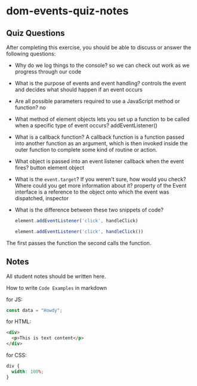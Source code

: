 # dom-events-quiz-notes

## Quiz Questions

After completing this exercise, you should be able to discuss or answer the following questions:

- Why do we log things to the console?
so we can check out work as we progress through our code
- What is the purpose of events and event handling?
controls the event and decides what should happen if an event occurs
- Are all possible parameters required to use a JavaScript method or function?
no
- What method of element objects lets you set up a function to be called when a specific type of event occurs?
addEventListener()
- What is a callback function?
A callback function is a function passed into another function as an argument, which is then invoked inside the outer function to complete some kind of routine or action.
- What object is passed into an event listener callback when the event fires?
button element object
- What is the `event.target`? If you weren't sure, how would you check? Where could you get more information about it?
property of the Event interface is a reference to the object onto which the event was dispatched, inspector

- What is the difference between these two snippets of code?
    ```js
    element.addEventListener('click', handleClick)

    ```
    ```js
    element.addEventListener('click', handleClick())
    ```
The first passes the function the second calls the function.

## Notes

All student notes should be written here.


How to write `Code Examples` in markdown

for JS:

```javascript
const data = "Howdy";
```

for HTML:

```html
<div>
  <p>This is text content</p>
</div>
```

for CSS:

```css
div {
  width: 100%;
}
```
